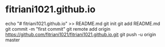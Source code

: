 # fitriani1021.github.io
echo "# fitriani1021.github.io" >> README.md
git init
git add README.md
git commit -m "first commit"
git remote add origin https://github.com/fitriani1021/fitriani1021.github.io.git
git push -u origin master

